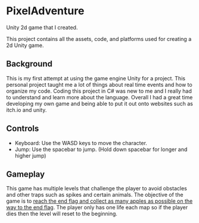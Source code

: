# **PixelAdventure**
Unity 2d game that I created.

This project contains all the assets, code, and platforms used for creating a 2d Unity game. 

## **Background**
This is my first attempt at using the game engine Unity for a project. This personal project taught me a lot of things about real time events
and how to organize my code. Coding this project in C# was new to me and I really had to understand and learn more about the language. 
Overall I had a great time developing my own game and being able to put it out onto websites such as itch.io and unity.

## **Controls**
* Keyboard: Use the WASD keys to move the character.
* Jump: Use the spacebar to jump. (Hold down spacebar for longer and higher jump)

## **Gameplay**
This game has multiple levels that challenge the player to avoid obstacles and other traps such as spikes and certain animals. 
The objective of the game is to <ins>reach the end flag and collect as many apples as possible on the way to the end flag</ins>.
The player only has one life each map so if the player dies then the level will reset to the beginning.



